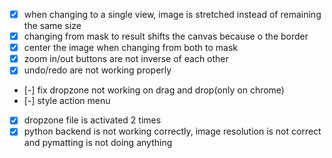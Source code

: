 - [x] when changing to a single view, image is stretched instead of remaining the same size
- [x] changing from mask to result shifts the canvas because o the border
- [x] center the image when changing from both to mask
- [x] zoom in/out buttons are not inverse of each other
- [x] undo/redo are not working properly
- [-] fix dropzone not working on drag and drop(only on chrome)
- [-] style action menu
- [x] dropzone file is activated 2 times
- [x] python backend is not working correctly, image resolution is not correct and pymatting is not doing anything
